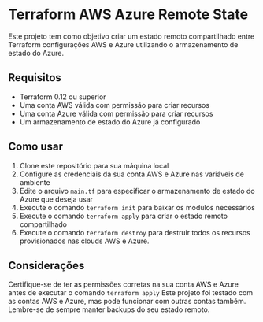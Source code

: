 # Terraform AWS Azure Remote State

Este projeto tem como objetivo criar um estado remoto compartilhado entre Terraform configurações AWS e Azure utilizando o armazenamento de estado do Azure.

## Requisitos

- Terraform 0.12 ou superior
- Uma conta AWS válida com permissão para criar recursos
- Uma conta Azure válida com permissão para criar recursos
- Um armazenamento de estado do Azure já configurado

## Como usar

1. Clone este repositório para sua máquina local
2. Configure as credenciais da sua conta AWS e Azure nas variáveis de ambiente
3. Edite o arquivo `main.tf` para especificar o armazenamento de estado do Azure que deseja usar
4. Execute o comando `terraform init` para baixar os módulos necessários
5. Execute o comando `terraform apply` para criar o estado remoto compartilhado
6. Execute o comando `terraform destroy` para destruir todos os recursos provisionados nas clouds AWS e Azure.

## Considerações

Certifique-se de ter as permissões corretas na sua conta AWS e Azure antes de executar o comando `terraform apply`
Este projeto foi testado com as contas AWS e Azure, mas pode funcionar com outras contas também.
Lembre-se de sempre manter backups do seu estado remoto.
